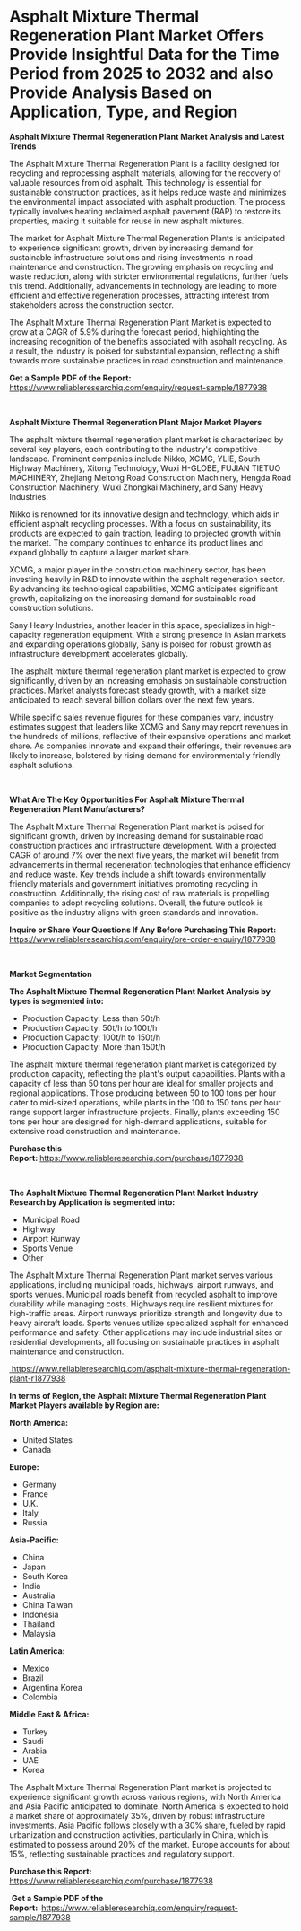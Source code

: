 <p><h1>Asphalt Mixture Thermal Regeneration Plant Market Offers Provide Insightful Data for the Time Period from 2025 to 2032 and also Provide Analysis Based on Application, Type, and Region</h1></p><p><strong>Asphalt Mixture Thermal Regeneration Plant Market Analysis and Latest Trends</strong></p>
<p><p>The Asphalt Mixture Thermal Regeneration Plant is a facility designed for recycling and reprocessing asphalt materials, allowing for the recovery of valuable resources from old asphalt. This technology is essential for sustainable construction practices, as it helps reduce waste and minimizes the environmental impact associated with asphalt production. The process typically involves heating reclaimed asphalt pavement (RAP) to restore its properties, making it suitable for reuse in new asphalt mixtures.</p><p>The market for Asphalt Mixture Thermal Regeneration Plants is anticipated to experience significant growth, driven by increasing demand for sustainable infrastructure solutions and rising investments in road maintenance and construction. The growing emphasis on recycling and waste reduction, along with stricter environmental regulations, further fuels this trend. Additionally, advancements in technology are leading to more efficient and effective regeneration processes, attracting interest from stakeholders across the construction sector.</p><p>The Asphalt Mixture Thermal Regeneration Plant Market is expected to grow at a CAGR of 5.9% during the forecast period, highlighting the increasing recognition of the benefits associated with asphalt recycling. As a result, the industry is poised for substantial expansion, reflecting a shift towards more sustainable practices in road construction and maintenance.</p></p>
<p><strong>Get a Sample PDF of the Report:&nbsp;</strong> <a href="https://www.reliableresearchiq.com/enquiry/request-sample/1877938?utm_campaign=2469&utm_medium=2&utm_source=Github&utm_content=ia&utm_term=12042025&utm_id=asphalt-mixture-thermal-regeneration-plant">https://www.reliableresearchiq.com/enquiry/request-sample/1877938</a></p>
<p>&nbsp;</p>
<p><strong>Asphalt Mixture Thermal Regeneration Plant Major Market Players</strong></p>
<p><p>The asphalt mixture thermal regeneration plant market is characterized by several key players, each contributing to the industry's competitive landscape. Prominent companies include Nikko, XCMG, YLIE, South Highway Machinery, Xitong Technology, Wuxi H-GLOBE, FUJIAN TIETUO MACHINERY, Zhejiang Meitong Road Construction Machinery, Hengda Road Construction Machinery, Wuxi Zhongkai Machinery, and Sany Heavy Industries.</p><p>Nikko is renowned for its innovative design and technology, which aids in efficient asphalt recycling processes. With a focus on sustainability, its products are expected to gain traction, leading to projected growth within the market. The company continues to enhance its product lines and expand globally to capture a larger market share.</p><p>XCMG, a major player in the construction machinery sector, has been investing heavily in R&D to innovate within the asphalt regeneration sector. By advancing its technological capabilities, XCMG anticipates significant growth, capitalizing on the increasing demand for sustainable road construction solutions. </p><p>Sany Heavy Industries, another leader in this space, specializes in high-capacity regeneration equipment. With a strong presence in Asian markets and expanding operations globally, Sany is poised for robust growth as infrastructure development accelerates globally. </p><p>The asphalt mixture thermal regeneration plant market is expected to grow significantly, driven by an increasing emphasis on sustainable construction practices. Market analysts forecast steady growth, with a market size anticipated to reach several billion dollars over the next few years.</p><p>While specific sales revenue figures for these companies vary, industry estimates suggest that leaders like XCMG and Sany may report revenues in the hundreds of millions, reflective of their expansive operations and market share. As companies innovate and expand their offerings, their revenues are likely to increase, bolstered by rising demand for environmentally friendly asphalt solutions.</p></p>
<p>&nbsp;</p>
<p><strong>What Are The Key Opportunities For Asphalt Mixture Thermal Regeneration Plant Manufacturers?</strong></p>
<p><p>The Asphalt Mixture Thermal Regeneration Plant market is poised for significant growth, driven by increasing demand for sustainable road construction practices and infrastructure development. With a projected CAGR of around 7% over the next five years, the market will benefit from advancements in thermal regeneration technologies that enhance efficiency and reduce waste. Key trends include a shift towards environmentally friendly materials and government initiatives promoting recycling in construction. Additionally, the rising cost of raw materials is propelling companies to adopt recycling solutions. Overall, the future outlook is positive as the industry aligns with green standards and innovation.</p></p>
<p><strong>Inquire or Share Your Questions If Any Before Purchasing This Report:</strong> <a href="https://www.reliableresearchiq.com/enquiry/pre-order-enquiry/1877938?utm_campaign=2469&utm_medium=2&utm_source=Github&utm_content=ia&utm_term=12042025&utm_id=asphalt-mixture-thermal-regeneration-plant">https://www.reliableresearchiq.com/enquiry/pre-order-enquiry/1877938</a></p>
<p>&nbsp;</p>
<p><strong>Market Segmentation</strong></p>
<p><strong>The Asphalt Mixture Thermal Regeneration Plant Market Analysis by types is segmented into:</strong></p>
<p><ul><li>Production Capacity: Less than 50t/h</li><li>Production Capacity: 50t/h to 100t/h</li><li>Production Capacity: 100t/h to 150t/h</li><li>Production Capacity: More than 150t/h</li></ul></p>
<p><p>The asphalt mixture thermal regeneration plant market is categorized by production capacity, reflecting the plant's output capabilities. Plants with a capacity of less than 50 tons per hour are ideal for smaller projects and regional applications. Those producing between 50 to 100 tons per hour cater to mid-sized operations, while plants in the 100 to 150 tons per hour range support larger infrastructure projects. Finally, plants exceeding 150 tons per hour are designed for high-demand applications, suitable for extensive road construction and maintenance.</p></p>
<p><strong>Purchase this Report:&nbsp;</strong><a href="https://www.reliableresearchiq.com/purchase/1877938?utm_campaign=2469&utm_medium=2&utm_source=Github&utm_content=ia&utm_term=12042025&utm_id=asphalt-mixture-thermal-regeneration-plant">https://www.reliableresearchiq.com/purchase/1877938</a></p>
<p>&nbsp;</p>
<p><strong>The Asphalt Mixture Thermal Regeneration Plant Market Industry Research by Application is segmented into:</strong></p>
<p><ul><li>Municipal Road</li><li>Highway</li><li>Airport Runway</li><li>Sports Venue</li><li>Other</li></ul></p>
<p><p>The Asphalt Mixture Thermal Regeneration Plant market serves various applications, including municipal roads, highways, airport runways, and sports venues. Municipal roads benefit from recycled asphalt to improve durability while managing costs. Highways require resilient mixtures for high-traffic areas. Airport runways prioritize strength and longevity due to heavy aircraft loads. Sports venues utilize specialized asphalt for enhanced performance and safety. Other applications may include industrial sites or residential developments, all focusing on sustainable practices in asphalt maintenance and construction.</p></p>
<p><a href="https://www.reliableresearchiq.com/asphalt-mixture-thermal-regeneration-plant-r1877938?utm_campaign=2469&utm_medium=2&utm_source=Github&utm_content=ia&utm_term=12042025&utm_id=asphalt-mixture-thermal-regeneration-plant">&nbsp;https://www.reliableresearchiq.com/asphalt-mixture-thermal-regeneration-plant-r1877938</a></p>
<p><strong>In terms of Region, the Asphalt Mixture Thermal Regeneration Plant Market Players available by Region are:</strong></p>
<p>
    <p> <strong> North America: </strong>
        <ul>
            <li>United States</li>
            <li>Canada</li>
        </ul>
        </p> 
    <p> <strong> Europe: </strong>
        <ul>
            <li>Germany</li>
            <li>France</li>
            <li>U.K.</li>
            <li>Italy</li>
            <li>Russia</li>
        </ul>
        </p> 
    <p> <strong> Asia-Pacific: </strong>
        <ul>
            <li>China</li>
            <li>Japan</li>
            <li>South Korea</li>
            <li>India</li>
            <li>Australia</li>
            <li>China Taiwan</li>
            <li>Indonesia</li>
            <li>Thailand</li>
            <li>Malaysia</li>
        </ul>
        </p> 
    <p> <strong> Latin America: </strong>
        <ul>
            <li>Mexico</li>
            <li>Brazil</li>
            <li>Argentina Korea</li>
            <li>Colombia</li>
        </ul>
        </p> 
    <p> <strong> Middle East & Africa: </strong>
        <ul>
            <li>Turkey</li>
            <li>Saudi</li>
            <li>Arabia</li>
            <li>UAE</li>
            <li>Korea</li>
        </ul>
    </p>
    </p>
<p><p>The Asphalt Mixture Thermal Regeneration Plant market is projected to experience significant growth across various regions, with North America and Asia Pacific anticipated to dominate. North America is expected to hold a market share of approximately 35%, driven by robust infrastructure investments. Asia Pacific follows closely with a 30% share, fueled by rapid urbanization and construction activities, particularly in China, which is estimated to possess around 20% of the market. Europe accounts for about 15%, reflecting sustainable practices and regulatory support.</p></p>
<p><strong>Purchase this Report: </strong><a href="https://www.reliableresearchiq.com/purchase/1877938?utm_campaign=2469&utm_medium=2&utm_source=Github&utm_content=ia&utm_term=12042025&utm_id=asphalt-mixture-thermal-regeneration-plant">https://www.reliableresearchiq.com/purchase/1877938</a></p>
<p>&nbsp;<strong>Get a Sample PDF of the Report:&nbsp;&nbsp;</strong><a href="https://www.reliableresearchiq.com/enquiry/request-sample/1877938?utm_campaign=2469&utm_medium=2&utm_source=Github&utm_content=ia&utm_term=12042025&utm_id=asphalt-mixture-thermal-regeneration-plant">https://www.reliableresearchiq.com/enquiry/request-sample/1877938</a></p>
<p><strong></strong></p>
<p><p></p><p></p><p></p></p>